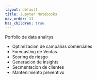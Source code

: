 ```yaml
---
layout: default
title: Jupyter Notebooks
nav_order: 11
has_children: true
---
```


Porfolio de data analitys
- Optimizacion de campañas comerciales
- Forecasting de Ventas
- Scoring de riesgo
- Generacion de insights
- Secmentacion de clientes
- Mantenimiento preventivo
